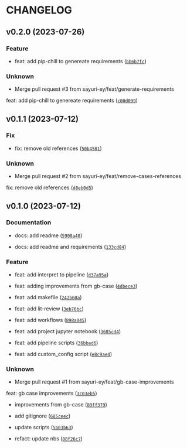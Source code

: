 # CHANGELOG



## v0.2.0 (2023-07-26)

### Feature

* feat: add pip-chill to genereate requirements ([`bb6b7fc`](https://github.com/sayuri-ey/DS-ey-template/commit/bb6b7fc94e83c92507d5ce18635704d63883e92f))

### Unknown

* Merge pull request #3 from sayuri-ey/feat/generate-requirements

feat: add pip-chill to genereate requirements ([`c00d099`](https://github.com/sayuri-ey/DS-ey-template/commit/c00d099d599bd1938f546ed3f79f2cacf172b6bc))


## v0.1.1 (2023-07-12)

### Fix

* fix: remove old references ([`50b4581`](https://github.com/sayuri-ey/DS-ey-template/commit/50b4581206bba9f834724bddfc00ee266b55a40f))

### Unknown

* Merge pull request #2 from sayuri-ey/feat/remove-cases-references

fix: remove old references ([`d8eb0d5`](https://github.com/sayuri-ey/DS-ey-template/commit/d8eb0d512c515e2a9ece7a0f861303d9532ddcaa))


## v0.1.0 (2023-07-12)

### Documentation

* docs: add readme ([`5908a40`](https://github.com/sayuri-ey/DS-ey-template/commit/5908a4090a89d557ada143db8e85c04f1e2ca099))

* docs: add readme and requirements ([`133cd84`](https://github.com/sayuri-ey/DS-ey-template/commit/133cd8414d5eec434e09fbb696825b7cad684c77))

### Feature

* feat: add interpret to pipeline ([`d37a95a`](https://github.com/sayuri-ey/DS-ey-template/commit/d37a95af75eabea683080dc14719a6cd5e0248bb))

* feat: adding improvements from gb-case ([`4dbece3`](https://github.com/sayuri-ey/DS-ey-template/commit/4dbece349fee0dafa637735c2e7a68496e4621f7))

* feat: add makefile ([`242b60a`](https://github.com/sayuri-ey/DS-ey-template/commit/242b60a39508aa58bd54e4f60134905b0b5bfb5e))

* feat: add lit-review ([`3eb76bc`](https://github.com/sayuri-ey/DS-ey-template/commit/3eb76bcb239352d9699abddda31a639166215122))

* feat: add workflows ([`898a045`](https://github.com/sayuri-ey/DS-ey-template/commit/898a045937c14dd39d3470b357c8bd9f93056d6f))

* feat: add project jupyter notebook ([`3685cd4`](https://github.com/sayuri-ey/DS-ey-template/commit/3685cd40c4a2a61d34a76e07837fc44d09f2b694))

* feat: add pipeline scripts ([`36bbad6`](https://github.com/sayuri-ey/DS-ey-template/commit/36bbad6626613bfb03dff9e3db498d85395aec81))

* feat: add custom_config script ([`e8c9ae4`](https://github.com/sayuri-ey/DS-ey-template/commit/e8c9ae43f6594128b7f4fd0e0aaa76c370745d25))

### Unknown

* Merge pull request #1 from sayuri-ey/feat/gb-case-improvements

feat: gb case improvements ([`3c03eb5`](https://github.com/sayuri-ey/DS-ey-template/commit/3c03eb573e0ca8247acb3bb6203d04f6bdb7a718))

* improvements from gb-case ([`80ff379`](https://github.com/sayuri-ey/DS-ey-template/commit/80ff379f15dc478751549dba68454af7b61edef9))

* add gitignore ([`685ceec`](https://github.com/sayuri-ey/DS-ey-template/commit/685ceec40b568a46220b401284c3839d124d4ced))

* update scripts ([`5b03b63`](https://github.com/sayuri-ey/DS-ey-template/commit/5b03b6320318a774ca7e7e6bbad8318300be3162))

* refact: update nbs ([`88f26c7`](https://github.com/sayuri-ey/DS-ey-template/commit/88f26c74c78f0a4aeb58b07701724cbe6c2d3511))
